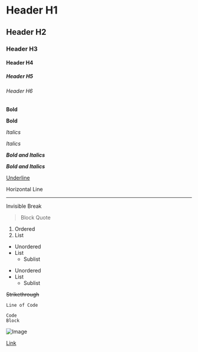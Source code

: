 # Header H1
## Header H2
### Header H3
#### Header H4
##### Header H5
###### Header H6

**Bold**

__Bold__

*Italics*

_Italics_

***Bold and Italics***

__*Bold and Italics*__

<u>Underline</u>

Horizontal Line
***

Invisible Break <br>

> Block Quote

1. Ordered
2. List

- Unordered
- List
    - Sublist

* Unordered
* List
    * Sublist

~~Strikethrough~~

`Line of Code`

```
Code
Block
```
    
![Image](Path)

[Link](URL)